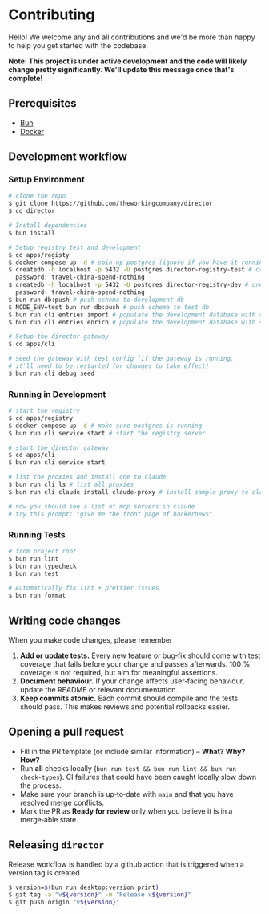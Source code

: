 
# Contributing

Hello! We welcome any and all contributions and we'd be more than happy to help you get started with the codebase. 

**Note: This project is under active development and the code will likely change pretty significantly. We'll update this message once that's complete!**

## Prerequisites

- [Bun](https://bun.sh/) 
- [Docker](https://docker.com)

## Development workflow

### Setup Environment

```bash 
# clone the repo
$ git clone https://github.com/theworkingcompany/director
$ cd director

# Install dependencies
$ bun install

# Setup registry test and development
$ cd apps/registy
$ docker-compose up -d # spin up postgres (ignore if you have it running locally)
$ createdb -h localhost -p 5432 -U postgres director-registry-test # create test db
  password: travel-china-spend-nothing
$ createdb -h localhost -p 5432 -U postgres director-registry-dev # create development db
  password: travel-china-spend-nothing
$ bun run db:push # push schema to development db
$ NODE_ENV=test bun run db:push # push schema to test db
$ bun run cli entries import # populate the development database with server entries
$ bun run cli entries enrich # populate the development database with server entries

# Setup the director gateway
$ cd apps/cli

# seed the gateway with test config (if the gateway is running, 
# it'll need to be restarted for changes to take effect)
$ bun run cli debug seed 
```

### Running in Development 

```bash
# start the registry
$ cd apps/registry
$ docker-compose up -d # make sure postgres is running
$ bun run cli service start # start the registry server

# start the director gateway
$ cd apps/cli
$ bun run cli service start

# list the proxies and install one to claude
$ bun run cli ls # list all proxies
$ bun run cli claude install claude-proxy # install sample proxy to claude and restart it

# now you should see a list of mcp servers in claude
# try this prompt: "give me the front page of hackernews"
```

### Running Tests

```bash
# from project root
$ bun run lint 
$ bun run typecheck
$ bun run test

# Automatically fix lint + prettier issues
$ bun run format
```

## Writing code changes

When you make code changes, please remember 

1. **Add or update tests.** Every new feature or bug‑fix should come with test coverage that fails before your change and passes afterwards. 100 % coverage is not required, but aim for meaningful assertions.
2. **Document behaviour.** If your change affects user‑facing behaviour, update the README or relevant documentation.
3. **Keep commits atomic.** Each commit should compile and the tests should pass. This makes reviews and potential rollbacks easier.

## Opening a pull request

- Fill in the PR template (or include similar information) – **What? Why? How?**
- Run **all** checks locally (`bun run test && bun run lint && bun run check-types`). CI failures that could have been caught locally slow down the process.
- Make sure your branch is up‑to‑date with `main` and that you have resolved merge conflicts.
- Mark the PR as **Ready for review** only when you believe it is in a merge‑able state.

## Releasing `director`

Release workflow is handled by a github action that is triggered when a version tag is created

```bash
$ version=$(bun run desktop:version print) 
$ git tag -a "v${version}" -m "Release v${version}" 
$ git push origin "v${version}"
```
